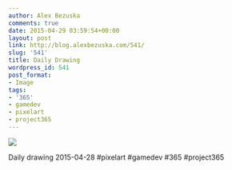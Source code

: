 ```yaml
---
author: Alex Bezuska
comments: true
date: 2015-04-29 03:59:54+00:00
layout: post
link: http://blog.alexbezuska.com/541/
slug: '541'
title: Daily Drawing
wordpress_id: 541
post_format:
- Image
tags:
- '365'
- gamedev
- pixelart
- project365
---
```


![](/images/2015/04/tumblr_nnjv3u90ds1u11b0ro1_1280.jpg)

Daily drawing 2015-04-28 #pixelart #gamedev #365 #project365
